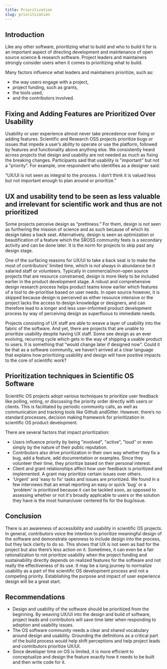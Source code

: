 ```yaml
---
title: Prioritization
slug: prioritization
---
```

## Introduction

Like any other software, prioritizing what to build and who to build it for is an important aspect of directing development and maintenance of open source science & research software. Project leaders and maintainers strongly consider users when it comes to prioritizing what to build.  

Many factors influence what leaders and maintainers prioritize, such as: 

* the way users engage with a project,
* project funding, such as grants,
* the tools used,
* and the contributors involved.

## Fixing and Adding Features are Prioritized Over Usability 

Usability or user experience almost never take precedence over fixing or adding features. Scientific and Research OSS projects prioritize bugs or issues that impede a user’s ability to operate or use the platform, followed by features and functionality above anything else. We consistently heard across projects that design and usability are not needed as much as fixing the breaking changes. Participants said that usability is  "important" but not a "priority". For example, one respondent who identifies as a designer said:  

“UX/UI is not seen as integral to the process. I don’t think it is valued less but not important enough to plan around or prioritize.”

## UX and usability tend to be seen as less valuable and irrelevant for scientific work and thus are not prioritized

Some projects perceive design as “prettiness.” For them, design is not seen as furthering the mission of science and as such because of which its design takes a back seat. Alternatively, design is seen as optimization or beautification of a feature which the SROSS community feels is a secondary activity and can be done later. It is the norm for projects to skip past any design stage.

One of the surfacing reasons for UX/UI to take a back seat is to make the most of contributors’ limited time, which is not always in abundance be it salaried staff or volunteers. Typically in commercial/non-open source projects that are resource constrained, design is more likely to be included earlier in the product development stage. A robust and comprehensive design research process helps product teams know earlier which features of a tool to de-prioritise based on user needs. In open source however, it is skipped because design is perceived as either resource intensive or the project lacks the access to design knowledge or designers, and can therefore lead to a longer and less user-informed product development process by way of perceiving design as superfluous to immediate needs. 

Projects consisting of UX staff are able to weave a layer of usability into the fabric of the software. And yet, there are projects that are unable to prioritize usability despite having UX staff. Some see design as an ever evolving, recurring cycle which gets in the way of shipping a usable product to users. It is something that “would change later if designed now”. Could it be that as a software community, we haven’t arrived at a clear language that explains how prioritizing usability and design will have positive impacts to the core of scientific work?

## Prioritization techniques in Scientific OS Software 

Scientific OS projects adopt various techniques to prioritize user feedback like polling, voting, or discussing the priority order directly with users or clients. This is facilitated by periodic community calls, as well as communication and tracking tools like Github andGitter. However, there’s no standard processes, decision making framework for prioritization in scientific OS product development.

There are several factors that impact prioritization:

* Users influence priority by being "involved", "active", "loud" or even simply by the nature of their public reputation.
* Contributors also drive prioritization in their own way whether they fix a bug, add a feature, add documentation or examples. Since they volunteer their time, they prioritize based on their personal interest.
* Client and grant relationships affect how user feedback is prioritized and implemented. A grant may prioritize certain issues over others.
* 'Urgent' and 'easy to fix' tasks and issues are prioritized. We found in a few interviews that an email reporting an easy or quick 'bug' or a 'problem' is prioritized because it can be tackled soon, as opposed to assessing whether or not it's broadly applicable to users or the solution they have is the most human/user centered fix for the bug/issue.

## Conclusion

There is an awareness of accessibility and usability in scientific OS projects. In general, contributors voice the intention to prioritize meaningful design of the software and demonstrate openness to include design into the process, but they lack clarity to do so. This shows that UX is not seen as bad for the project but also there’s less action on it. Sometimes, it can even be a fair rationalization to not prioritize usability when the project funding and sustainability directly depends on realized features for the software and not really the effectiveness of its use. It may be a long journey to normalize usability as a part of the scientific OS development process and not a competing priority. Establishing the purpose and impact of user experience design will be a great start.

## Recommendations

* Design and usability of the software should be prioritized from the beginning. By weaving UX/UI into the design and build of software, project leads and contributors will save time later when responding to adoption and usability issues. 
* The OS software community needs a clear and shared vocabulary around design and usability. Grounding the definitions as a critical part of the build process would help shift perceptions and help project leads and contributors prioritize UX/UI. 
* Since developer time on OS is limited, it is more efficient to conceptualize and design the feature exactly how it needs to be built and then write code for it.
